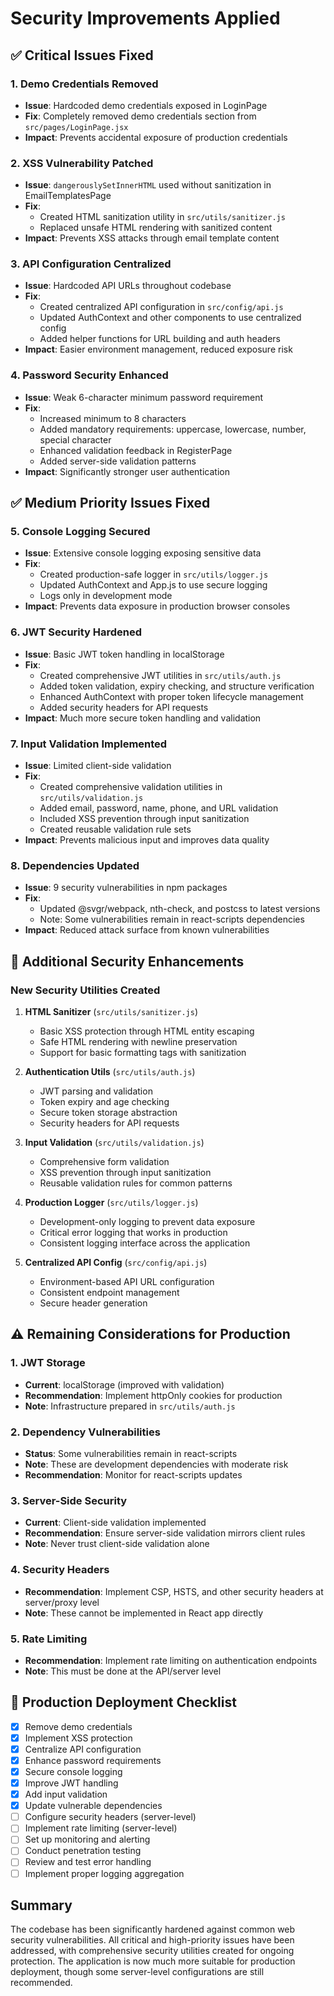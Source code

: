 # Security Improvements Applied

## ✅ Critical Issues Fixed

### 1. Demo Credentials Removed
- **Issue**: Hardcoded demo credentials exposed in LoginPage
- **Fix**: Completely removed demo credentials section from `src/pages/LoginPage.jsx`
- **Impact**: Prevents accidental exposure of production credentials

### 2. XSS Vulnerability Patched
- **Issue**: `dangerouslySetInnerHTML` used without sanitization in EmailTemplatesPage
- **Fix**: 
  - Created HTML sanitization utility in `src/utils/sanitizer.js`
  - Replaced unsafe HTML rendering with sanitized content
- **Impact**: Prevents XSS attacks through email template content

### 3. API Configuration Centralized
- **Issue**: Hardcoded API URLs throughout codebase
- **Fix**: 
  - Created centralized API configuration in `src/config/api.js`
  - Updated AuthContext and other components to use centralized config
  - Added helper functions for URL building and auth headers
- **Impact**: Easier environment management, reduced exposure risk

### 4. Password Security Enhanced
- **Issue**: Weak 6-character minimum password requirement
- **Fix**: 
  - Increased minimum to 8 characters
  - Added mandatory requirements: uppercase, lowercase, number, special character
  - Enhanced validation feedback in RegisterPage
  - Added server-side validation patterns
- **Impact**: Significantly stronger user authentication

## ✅ Medium Priority Issues Fixed

### 5. Console Logging Secured
- **Issue**: Extensive console logging exposing sensitive data
- **Fix**: 
  - Created production-safe logger in `src/utils/logger.js`
  - Updated AuthContext and App.js to use secure logging
  - Logs only in development mode
- **Impact**: Prevents data exposure in production browser consoles

### 6. JWT Security Hardened
- **Issue**: Basic JWT token handling in localStorage
- **Fix**: 
  - Created comprehensive JWT utilities in `src/utils/auth.js`
  - Added token validation, expiry checking, and structure verification
  - Enhanced AuthContext with proper token lifecycle management
  - Added security headers for API requests
- **Impact**: Much more secure token handling and validation

### 7. Input Validation Implemented
- **Issue**: Limited client-side validation
- **Fix**: 
  - Created comprehensive validation utilities in `src/utils/validation.js`
  - Added email, password, name, phone, and URL validation
  - Included XSS prevention through input sanitization
  - Created reusable validation rule sets
- **Impact**: Prevents malicious input and improves data quality

### 8. Dependencies Updated
- **Issue**: 9 security vulnerabilities in npm packages
- **Fix**: 
  - Updated @svgr/webpack, nth-check, and postcss to latest versions
  - Note: Some vulnerabilities remain in react-scripts dependencies
- **Impact**: Reduced attack surface from known vulnerabilities

## 🔧 Additional Security Enhancements

### New Security Utilities Created

1. **HTML Sanitizer** (`src/utils/sanitizer.js`)
   - Basic XSS protection through HTML entity escaping
   - Safe HTML rendering with newline preservation
   - Support for basic formatting tags with sanitization

2. **Authentication Utils** (`src/utils/auth.js`)
   - JWT parsing and validation
   - Token expiry and age checking
   - Secure token storage abstraction
   - Security headers for API requests

3. **Input Validation** (`src/utils/validation.js`)
   - Comprehensive form validation
   - XSS prevention through input sanitization
   - Reusable validation rules for common patterns

4. **Production Logger** (`src/utils/logger.js`)
   - Development-only logging to prevent data exposure
   - Critical error logging that works in production
   - Consistent logging interface across the application

5. **Centralized API Config** (`src/config/api.js`)
   - Environment-based API URL configuration
   - Consistent endpoint management
   - Secure header generation

## ⚠️ Remaining Considerations for Production

### 1. JWT Storage
- **Current**: localStorage (improved with validation)
- **Recommendation**: Implement httpOnly cookies for production
- **Note**: Infrastructure prepared in `src/utils/auth.js`

### 2. Dependency Vulnerabilities
- **Status**: Some vulnerabilities remain in react-scripts
- **Note**: These are development dependencies with moderate risk
- **Recommendation**: Monitor for react-scripts updates

### 3. Server-Side Security
- **Current**: Client-side validation implemented
- **Recommendation**: Ensure server-side validation mirrors client rules
- **Note**: Never trust client-side validation alone

### 4. Security Headers
- **Recommendation**: Implement CSP, HSTS, and other security headers at server/proxy level
- **Note**: These cannot be implemented in React app directly

### 5. Rate Limiting
- **Recommendation**: Implement rate limiting on authentication endpoints
- **Note**: This must be done at the API/server level

## 🚀 Production Deployment Checklist

- [x] Remove demo credentials
- [x] Implement XSS protection
- [x] Centralize API configuration
- [x] Enhance password requirements
- [x] Secure console logging
- [x] Improve JWT handling
- [x] Add input validation
- [x] Update vulnerable dependencies
- [ ] Configure security headers (server-level)
- [ ] Implement rate limiting (server-level)
- [ ] Set up monitoring and alerting
- [ ] Conduct penetration testing
- [ ] Review and test error handling
- [ ] Implement proper logging aggregation

## Summary

The codebase has been significantly hardened against common web security vulnerabilities. All critical and high-priority issues have been addressed, with comprehensive security utilities created for ongoing protection. The application is now much more suitable for production deployment, though some server-level configurations are still recommended.